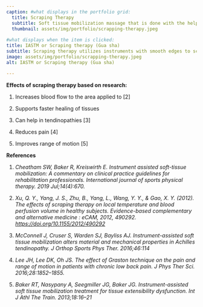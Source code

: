 ```yaml
---
caption: #what displays in the portfolio grid:
  title: Scraping Therapy
  subtitle: Soft tissue mobilization massage that is done with the help of a scraping tool to heal soft tissue injuries
  thumbnail: assets/img/portfolio/scrapping-therapy.jpeg
  
#what displays when the item is clicked:
title: IASTM or Scraping therapy (Gua sha)
subtitle: Scraping therapy utilizes instruments with smooth edges to scrape the skin until red blemishes occur. The aim of this intervention is to break down fascial restrictions and scar tissue that could have developed as a result of immobilization, surgery, or musculoskeletal strains and injuries.
image: assets/img/portfolio/scrapping-therapy.jpeg
alt: IASTM or Scraping therapy (Gua sha)

---
```

**Effects of scraping therapy based on research:**
1. Increases blood flow to the area applied to [2]

2. Supports faster healing of tissues

3. Can help in tendinopathies [3]

4. Reduces pain [4]

5. Improves range of motion [5]

 
**References**
1. *Cheatham SW, Baker R, Kreiswirth E. Instrument assisted soft-tissue mobilization: A commentary on clinical practice guidelines for rehabilitation professionals. International journal of sports physical therapy. 2019 Jul;14(4):670.*

2. *Xu, Q. Y., Yang, J. S., Zhu, B., Yang, L., Wang, Y. Y., & Gao, X. Y. (2012). The effects of scraping therapy on local temperature and blood perfusion volume in healthy subjects. Evidence-based complementary and alternative medicine : eCAM, 2012, 490292. https://doi.org/10.1155/2012/490292*

3. *McConnell J, Cruser S, Warden SJ, Bayliss AJ. Instrument-assisted soft tissue mobilization alters material and mechanical properties in Achilles tendinopathy. J Orthop Sports Phys Ther. 2016;46:114*

4. *Lee JH, Lee DK, Oh JS. The effect of Graston technique on the pain and range of motion in patients with chronic low back pain. J Phys Ther Sci. 2016;28:1852–1855.*

5. *Baker RT, Nasypany A, Seegmiller JG, Baker JG. Instrument-assisted soft tissue mobilization treatment for tissue extensibility dysfunction. Int J Athl The Train. 2013;18:16–21*

